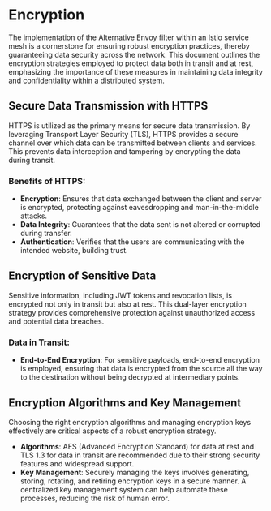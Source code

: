 # Encryption

The implementation of the Alternative Envoy filter within an Istio service mesh is a cornerstone for ensuring robust encryption practices, thereby guaranteeing data security across the network. This document outlines the encryption strategies employed to protect data both in transit and at rest, emphasizing the importance of these measures in maintaining data integrity and confidentiality within a distributed system.

## Secure Data Transmission with HTTPS

HTTPS is utilized as the primary means for secure data transmission. By leveraging Transport Layer Security (TLS), HTTPS provides a secure channel over which data can be transmitted between clients and services. This prevents data interception and tampering by encrypting the data during transit.

### Benefits of HTTPS:

- **Encryption**: Ensures that data exchanged between the client and server is encrypted, protecting against eavesdropping and man-in-the-middle attacks.
- **Data Integrity**: Guarantees that the data sent is not altered or corrupted during transfer.
- **Authentication**: Verifies that the users are communicating with the intended website, building trust.

## Encryption of Sensitive Data

Sensitive information, including JWT tokens and revocation lists, is encrypted not only in transit but also at rest. This dual-layer encryption strategy provides comprehensive protection against unauthorized access and potential data breaches.

### Data in Transit:

- **End-to-End Encryption**: For sensitive payloads, end-to-end encryption is employed, ensuring that data is encrypted from the source all the way to the destination without being decrypted at intermediary points.

## Encryption Algorithms and Key Management

Choosing the right encryption algorithms and managing encryption keys effectively are critical aspects of a robust encryption strategy.

- **Algorithms**: AES (Advanced Encryption Standard) for data at rest and TLS 1.3 for data in transit are recommended due to their strong security features and widespread support.
- **Key Management**: Securely managing the keys involves generating, storing, rotating, and retiring encryption keys in a secure manner. A centralized key management system can help automate these processes, reducing the risk of human error.

